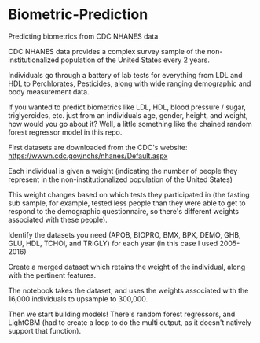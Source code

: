 # Biometric-Prediction
Predicting biometrics from CDC NHANES data

CDC NHANES data provides a complex survey sample of the non-institutionalized population of the United States every 2 years.

Individuals go through a battery of lab tests for everything from LDL and HDL to Perchlorates, Pesticides, along with wide ranging demographic and body measurement data.

If you wanted to predict biometrics like LDL, HDL, blood pressure / sugar, triglyercides, etc. just from an individuals age, gender, height, and weight, how would you go about it?
Well, a little something like the chained random forest regressor model in this repo.

First datasets are downloaded from the CDC's website:
https://wwwn.cdc.gov/nchs/nhanes/Default.aspx

Each individual is given a weight (indicating the number of people they represent in the non-institutionalized population of the United States)

This weight changes based on which tests they participated in (the fasting sub sample, for example, tested less people than they were able to get to respond to the demographic questionnaire, so there's different weights associated with these people).

Identify the datasets you need (APOB, BIOPRO, BMX, BPX, DEMO, GHB, GLU, HDL, TCHOl, and TRIGLY) for each year (in this case I used 2005-2016)

Create a merged dataset which retains the weight of the individual, along with the pertinent features.


The notebook takes the dataset, and uses the weights associated with the 16,000 individuals to upsample to 300,000.

Then we start building models! There's random forest regressors, and LightGBM (had to create a loop to do the multi output, as it doesn't natively support that function). 
